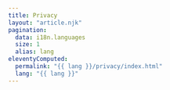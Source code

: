 ```yaml
---
title: Privacy
layout: "article.njk"
pagination:
  data: i18n.languages
  size: 1
  alias: lang
eleventyComputed:
  permalink: "{{ lang }}/privacy/index.html"
  lang: "{{ lang }}"
---
```



